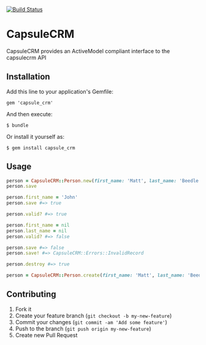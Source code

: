 [![Build
Status](https://travis-ci.org/[mattbeedle]/[capsule_crm].png)](https://travis-ci.org/[mattbeedle]/[capsule_crm])

# CapsuleCRM

CapsuleCRM provides an ActiveModel compliant interface to the capsulecrm API

## Installation

Add this line to your application's Gemfile:

    gem 'capsule_crm'

And then execute:

    $ bundle

Or install it yourself as:

    $ gem install capsule_crm

## Usage

```ruby
person = CapsuleCRM::Person.new(first_name: 'Matt', last_name: 'Beedle', organisation_name: "Matt's Company")
person.save

person.first_name = 'John'
person.save #=> true

person.valid? #=> true

person.first_name = nil
person.last_name = nil
person.valid? #=> false

person.save #=> false
person.save! #=> CapsuleCRM::Errors::InvalidRecord

person.destroy #=> true

person = CapsuleCRM::Person.create(first_name: 'Matt', last_name: 'Beedle')
```

## Contributing

1. Fork it
2. Create your feature branch (`git checkout -b my-new-feature`)
3. Commit your changes (`git commit -am 'Add some feature'`)
4. Push to the branch (`git push origin my-new-feature`)
5. Create new Pull Request
